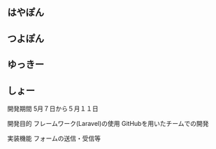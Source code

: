 ## はやぽん
## つよぽん
## ゆっきー
## しょー

開発期間
5月７日から５月１１日

開発目的
フレームワーク(Laravel)の使用
GitHubを用いたチームでの開発

実装機能
フォームの送信・受信等
